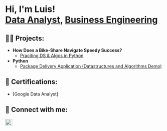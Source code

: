 <h1>Hi, I'm Luis! <br/><a href="https://github.com/LuisPando01">Data Analyst</a>, <a href="https://www.linkedin.com/in/luispando/">Business Engineering</a>

<h2>👨‍💻 Projects:</h2>

- <b>How Does a Bike-Share Navigate Speedy Success?</b>
  - [Praciting DS & Algos in Python](https://github.com/joshmadakor1/Algorithms-Practice)
- <b>Python</b>
  - [Package Delivery Application (Datastructures and Algorithms Demo)](https://github.com/joshmadakor1/Package-Delivery-Pathfinding-Algorithm)

 <h2>📄 Certifications:</h2>

- [Google Data Analyst]

<h2> 🤳 Connect with me:</h2>

[<img align="left" alt="JoshMadakor | LinkedIn" width="22px" src="https://cdn.jsdelivr.net/npm/simple-icons@v3/icons/linkedin.svg" />][linkedin]

[linkedin]: https://linkedin.com/in/luispando

<!--
**joshmadakor1/joshmadakor1** is a ✨ _special_ ✨ repository because its `README.md` (this file) appears on your GitHub profile.

Here are some ideas to get you started:

- 🔭 I’m currently working on ...
- 🌱 I’m currently learning ...
- 👯 I’m looking to collaborate on ...
- 🤔 I’m looking for help with ...
- 💬 Ask me about ...
- 📫 How to reach me: ...
- 😄 Pronouns: ...
- ⚡ Fun fact: ...
-->
